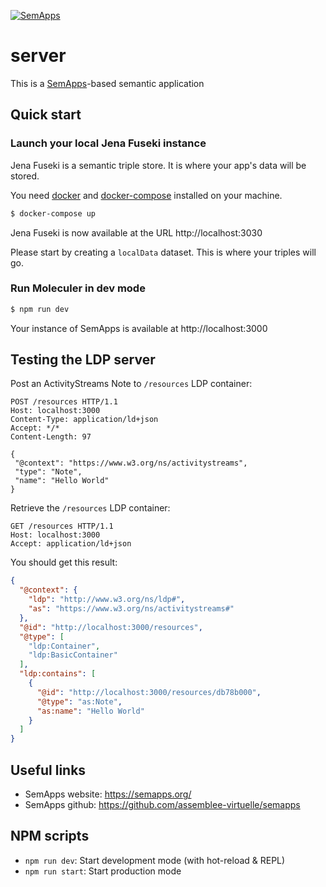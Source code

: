 [![SemApps](https://badgen.net/badge/Powered%20by/SemApps/28CDFB)](https://semapps.org)

# server
This is a [SemApps](https://semapps.org/)-based semantic application

## Quick start

### Launch your local Jena Fuseki instance

Jena Fuseki is a semantic triple store. It is where your app's data will be stored.

You need [docker](https://docs.docker.com/install/) and [docker-compose](https://docs.docker.com/compose/install/) installed on your machine.

```bash
$ docker-compose up
```

Jena Fuseki is now available at the URL http://localhost:3030

Please start by creating a `localData` dataset. This is where your triples will go.

### Run Moleculer in dev mode

```bash
$ npm run dev
```

Your instance of SemApps is available at http://localhost:3000

## Testing the LDP server

Post an ActivityStreams Note to `/resources` LDP container:

```
POST /resources HTTP/1.1
Host: localhost:3000
Content-Type: application/ld+json
Accept: */*
Content-Length: 97

{
 "@context": "https://www.w3.org/ns/activitystreams",
 "type": "Note",
 "name": "Hello World"
}
```

Retrieve the `/resources` LDP container:

```
GET /resources HTTP/1.1
Host: localhost:3000
Accept: application/ld+json
```

You should get this result:

```json
{
  "@context": {
    "ldp": "http://www.w3.org/ns/ldp#",
    "as": "https://www.w3.org/ns/activitystreams#"
  },
  "@id": "http://localhost:3000/resources",
  "@type": [
    "ldp:Container",
    "ldp:BasicContainer"
  ],
  "ldp:contains": [
    {
      "@id": "http://localhost:3000/resources/db78b000",
      "@type": "as:Note",
      "as:name": "Hello World"
    }
  ]
}
```

## Useful links

* SemApps website: https://semapps.org/
* SemApps github: https://github.com/assemblee-virtuelle/semapps

## NPM scripts

- `npm run dev`: Start development mode (with hot-reload & REPL)
- `npm run start`: Start production mode
